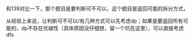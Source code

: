 和139对比一下，那个题目是要判断可不可以，这个题目是返回可能的拆分方式，

从经验上来说，让判断可不可以/有几种方式可以先考虑dp；如果是要返回所有可能的，dp不存在优越性（具体原因没仔细想，留一个坑在这里），可以直接考虑dfs